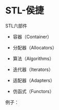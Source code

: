# STL-侯捷



STL六部件

* 容器（Container）

* 分配器（Allocators）
* 算法（Algorithms）
* 迭代器（Iterators）
* 适配器（Adapters）
* 仿函式（Functors）

例子：







